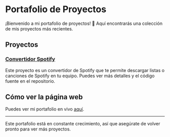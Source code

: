 # Portafolio de Proyectos

¡Bienvenido a mi portafolio de proyectos! 🎉 Aquí encontrarás una colección de mis proyectos más recientes. 

## Proyectos

### [Convertidor Spotify](https://github.com/MikeTroll/Trollify-ConvertidorDeSpotify)
Este proyecto es un convertidor de Spotify que te permite descargar listas o canciones de Spotify en tu equipo. Puedes ver más detalles y el código fuente en el repositorio.

## Cómo ver la página web
Puedes ver mi portafolio en vivo [aquí](https://miketrollyt.github.io/MikeTroll).

---

Este portafolio está en constante crecimiento, así que asegúrate de volver pronto para ver más proyectos.
